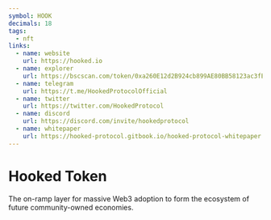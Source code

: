 ```yaml
---
symbol: HOOK
decimals: 18
tags:
  - nft
links:
  - name: website
    url: https://hooked.io
  - name: explorer
    url: https://bscscan.com/token/0xa260E12d2B924cb899AE80BB58123ac3fEE1E2F0
  - name: telegram
    url: https://t.me/HookedProtocolOfficial
  - name: twitter
    url: https://twitter.com/HookedProtocol
  - name: discord
    url: https://discord.com/invite/hookedprotocol
  - name: whitepaper
    url: https://hooked-protocol.gitbook.io/hooked-protocol-whitepaper
---
```


# Hooked Token

The on-ramp layer for massive Web3 adoption to form the ecosystem of future community-owned economies.
